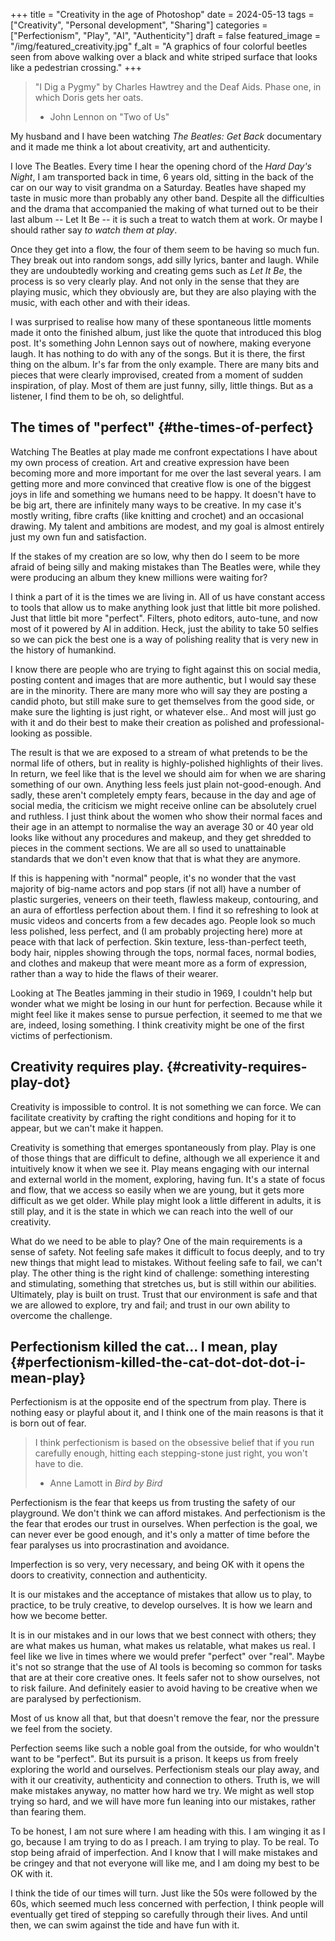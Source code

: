 +++
title = "Creativity in the age of Photoshop"
date = 2024-05-13
tags = ["Creativity", "Personal development", "Sharing"]
categories = ["Perfectionism", "Play", "AI", "Authenticity"]
draft = false
featured_image = "/img/featured_creativity.jpg"
f_alt = "A graphics of four colorful beetles seen from above walking over a black and white striped surface that looks like a pedestrian crossing."
+++

> "I Dig a Pygmy" by Charles Hawtrey and the Deaf Aids. Phase one, in which Doris gets her oats.
>
> -   John Lennon on "Two of Us"

My husband and I have been watching _The Beatles: Get Back_ documentary and it made me think a lot about creativity, art and authenticity.

I love The Beatles. Every time I hear the opening chord of the _Hard Day's Night_, I am transported back in time, 6 years old, sitting in the back of the car on our way to visit grandma on a Saturday. Beatles have shaped my taste in music more than probably any other band. Despite all the difficulties and the drama that accompanied the making of what turned out to be their last album -- Let It Be -- it is such a treat to watch them at work. Or maybe I should rather say _to watch them at play_.

Once they get into a flow, the four of them seem to be having so much fun. They break out into random songs, add silly lyrics, banter and laugh. While they are undoubtedly working and creating gems such as _Let It Be_, the process is so very clearly play. And not only in the sense that they are playing music, which they obviously are, but they are also playing with the music, with each other and with their ideas.

I was surprised to realise how many of these spontaneous little moments made it onto the finished album, just like the quote that introduced this blog post. It's something John Lennon says out of nowhere, making everyone laugh. It has nothing to do with any of the songs. But it is there, the first thing on the album. Ir's far from the only example. There are many bits and pieces that were clearly improvised, created from a moment of sudden inspiration, of play. Most of them are just funny, silly, little things. But as a listener, I find them to be oh, so delightful.


## The times of "perfect" {#the-times-of-perfect}

Watching The Beatles at play made me confront expectations I have about my own process of creation. Art and creative expression have been becoming more and more important for me over the last several years. I am getting more and more convinced that creative flow is one of the biggest joys in life and something we humans need to be happy. It doesn't have to be big art, there are infinitely many ways to be creative. In my case it's mostly writing, fibre crafts (like knitting and crochet) and an occasional drawing. My talent and ambitions are modest, and my goal is almost entirely just my own fun and satisfaction.

If the stakes of my creation are so low, why then do I seem to be more afraid of being silly and making mistakes than The Beatles were, while they were producing an album they knew millions were waiting for?

I think a part of it is the times we are living in. All of us have constant access to tools that allow us to make anything look just that little bit more polished. Just that little bit more "perfect". Filters, photo editors, auto-tune, and now most of it powered by AI in addition. Heck, just the ability to take 50 selfies so we can pick the best one is a way of polishing reality that is very new in the history of humankind.

I know there are people who are trying to fight against this on social media, posting content and images that are more authentic, but I would say these are in the minority. There are many more who will say they are posting a candid photo, but still make sure to get themselves from the good side, or make sure the lighting is just right, or whatever else.. And most will just go with it and do their best to make their creation as polished and professional-looking as possible.

The result is that we are exposed to a stream of what pretends to be the normal life of others, but in reality is highly-polished highlights of their lives. In return, we feel like that is the level we should aim for when we are sharing something of our own. Anything less feels just plain not-good-enough. And sadly, these aren't completely empty fears, because in the day and age of social media, the criticism we might receive online can be absolutely cruel and ruthless. I just think about the women who show their normal faces and their age in an attempt to normalise the way an average 30 or 40 year old looks like without any procedures and makeup, and they get shredded to pieces in the comment sections. We are all so used to unattainable standards that we don't even know that that is what they are anymore.

If this is happening with "normal" people, it's no wonder that the vast majority of big-name actors and pop stars (if not all) have a number of plastic surgeries, veneers on their teeth, flawless makeup, contouring, and an aura of effortless perfection about them. I find it so refreshing to look at music videos and concerts from a few decades ago. People look so much less polished, less perfect, and (I am probably projecting here) more at peace with that lack of perfection. Skin texture, less-than-perfect teeth, body hair, nipples showing through the tops, normal faces, normal bodies, and clothes and makeup that were meant more as a form of expression, rather than a way to hide the flaws of their wearer.

Looking at The Beatles jamming in their studio in 1969, I couldn't help but wonder what we might be losing in our hunt for perfection.  Because while it might feel like it makes sense to pursue perfection, it seemed to me that we are, indeed, losing something. I think creativity might be one of the first victims of perfectionism.


## Creativity requires play. {#creativity-requires-play-dot}

Creativity is impossible to control. It is not something we can force. We can facilitate creativity by crafting the right conditions and hoping for it to appear, but we can't make it happen.

Creativity is something that emerges spontaneously from play. Play is one of those things that are difficult to define, although we all experience it and intuitively know it when we see it. Play means engaging with our internal and external world in the moment, exploring, having fun. It's a state of focus and flow, that we access so easily when we are young, but it gets more difficult as we get older. While play might look a little different in adults, it is still play, and it is the state in which we can reach into the well of our creativity.

What do we need to be able to play? One of the main requirements is a sense of safety. Not feeling safe makes it difficult to focus deeply, and to try new things that might lead to mistakes. Without feeling safe to fail, we can't play. The other thing is the right kind of challenge: something interesting and stimulating, something that stretches us, but is still within our abilities. Ultimately, play is built on trust. Trust that our environment is safe and that we are allowed to explore, try and fail; and trust in our own ability to overcome the challenge.


## Perfectionism killed the cat... I mean, play {#perfectionism-killed-the-cat-dot-dot-dot-i-mean-play}

Perfectionism is at the opposite end of the spectrum from play. There is nothing easy or playful about it, and I think one of the main reasons is that it is born out of fear.

> I think perfectionism is based on the obsessive belief that if you run carefully enough, hitting each stepping-stone just right, you won't have to die.
>
> -   Anne Lamott in _Bird by Bird_

Perfectionism is the fear that keeps us from trusting the safety of our playground. We don't think we can afford mistakes. And perfectionism is the the fear that erodes our trust in ourselves. When perfection is the goal, we can never ever be good enough, and it's only a matter of time before the fear paralyses us into procrastination and avoidance.

Imperfection is so very, very necessary, and being OK with it opens the doors to creativity, connection and authenticity.

It is our mistakes and the acceptance of mistakes that allow us to play, to practice, to be truly creative, to develop ourselves. It is how we learn and how we become better.

It is in our mistakes and in our lows that we best connect with others; they are what makes us human, what makes us relatable, what makes us real. I feel like we live in times where we would prefer "perfect" over "real". Maybe it's not so strange that the use of AI tools is becoming so common for tasks that are at their core creative ones. It feels safer not to show ourselves, not to risk failure. And definitely easier to avoid having to be creative when we are paralysed by perfectionism.

Most of us know all that, but that doesn't remove the fear, nor the pressure we feel from the society.

Perfection seems like such a noble goal from the outside, for who wouldn't want to be "perfect". But its pursuit is a prison. It keeps us from freely exploring the world and ourselves. Perfectionism steals our play away, and with it our creativity, authenticity and connection to others. Truth is, we will make mistakes anyway, no matter how hard we try. We might as well stop trying so hard, and we will have more fun leaning into our mistakes, rather than fearing them.

To be honest, I am not sure where I am heading with this. I am winging it as I go, because I am trying to do as I preach. I am trying to play. To be real. To stop being afraid of imperfection. And I know that I will make mistakes and be cringey and that not everyone will like me, and I am doing my best to be OK with it.

I think the tide of our times will turn. Just like the 50s were followed by the 60s, which seemed much less concerned with perfection, I think people will eventually get tired of stepping so carefully through their lives. And until then, we can swim against the tide and have fun with it.
